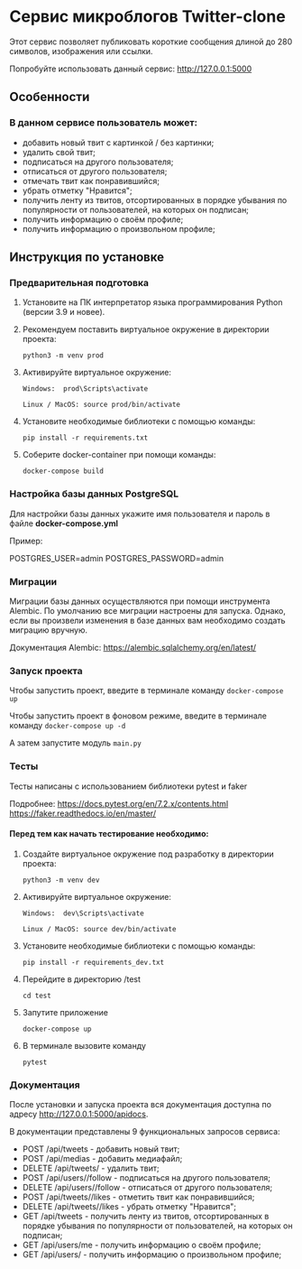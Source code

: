 # Сервис микроблогов Twitter-clone

Этот сервис позволяет публиковать короткие сообщения длиной до 280 символов, изображения или ссылки. 

Попробуйте использовать данный сервис: http://127.0.0.1:5000

## Особенности


### В данном сервисе пользователь может:

- добавить новый твит с картинкой / без картинки;
- удалить свой твит;
- подписаться на другого пользователя;
- отписаться от другого пользователя;
- отмечать твит как понравившийся;
- убрать отметку "Нравится";
- получить ленту из твитов, отсортированных в порядке убывания по популярности от пользователей, на которых он подписан;
- получить информацию о своём профиле;
- получить информацию о произвольном профиле;


## Инструкция по установке

### Предварительная подготовка
1. Установите на ПК интерпретатор языка программирования Python (версии 3.9 и новее).
2. Рекомендуем поставить виртуальное окружение в директории проекта: 

    ```python3 -m venv prod```
3. Активируйте виртуальное окружение:
    
    ```Windows:  prod\Scripts\activate```

    ```Linux / MacOS: source prod/bin/activate```
4. Установите необходимые библиотеки с помощью команды:

    ```pip install -r requirements.txt```
5. Соберите docker-container при помощи команды:

    ```docker-compose build```

### Настройка базы данных PostgreSQL
Для настройки базы данных укажите имя пользователя и пароль в файле **docker-compose.yml** 

Пример: 

POSTGRES_USER=admin 
POSTGRES_PASSWORD=admin


### Миграции
Миграции базы данных осуществляются при помощи инструмента Alembic. По умолчанию все миграции настроены для запуска. 
Однако, если вы произвели изменения в базе данных вам необходимо создать миграцию вручную.

Документация Alembic: https://alembic.sqlalchemy.org/en/latest/

### Запуск проекта
Чтобы запустить проект, введите в терминале команду 
```docker-compose up```

Чтобы запустить проект в фоновом режиме, введите в терминале команду
```docker-compose up -d```

А затем запустите модуль ```main.py```

### Тесты
Тесты написаны с использованием библиотеки pytest и faker 

Подробнее: https://docs.pytest.org/en/7.2.x/contents.html
https://faker.readthedocs.io/en/master/


#### Перед тем как начать тестирование необходимо:
1. Создайте виртуальное окружение под разработку в директории проекта:

    ```python3 -m venv dev```
2. Активируйте виртуальное окружение:
    
    ```Windows:  dev\Scripts\activate```

    ```Linux / MacOS: source dev/bin/activate```
3. Установите необходимые библиотеки с помощью команды:

    ```pip install -r requirements_dev.txt```
4. Перейдите в директорию /test

    ```cd test```
5. Запутите приложение

    ```docker-compose up```
6. В терминале вызовите команду 

    ```pytest```

### Документация
После установки и запуска проекта вся документация доступна по 
адресу http://127.0.0.1:5000/apidocs.

В документации представлены 9 функциональных запросов сервиса:

- POST /api/tweets - добавить новый твит;
- POST /api/medias - добавить медиафайл;
- DELETE /api/tweets/<id> - удалить твит;
- POST /api/users/<id>/follow - подписаться на другого пользователя;
- DELETE /api/users/<id>/follow - отписаться от другого пользователя;
- POST /api/tweets/<id>/likes - отметить твит как понравившийся;
- DELETE /api/tweets/<id>/likes - убрать отметку "Нравится";
- GET /api/tweets - получить ленту из твитов, отсортированных в порядке убывания по популярности от пользователей, на которых он подписан;
- GET /api/users/me - получить информацию о своём профиле;
- GET /api/users/<id> - получить информацию о произвольном профиле;
